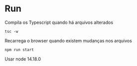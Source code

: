# Run

Compila os Typescript quando há arquivos alterados

`tsc -w`

Recarrega o browser quando existem mudanças nos arquivos

`npm run start`

Usar node 14.18.0